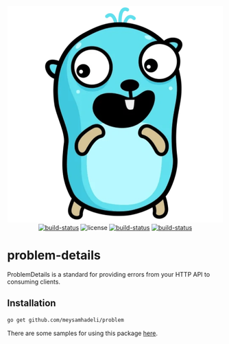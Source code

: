 <div align="center" style="margin-bottom:20px">
  <img src="assets/problem-details.png" alt="problem-details" />
  <div align="center">
    <a href="https://github.com/meysamhadeli/problem-details/actions/workflows/ci.yml"><img alt="build-status" src="https://github.com/meysamhadeli/problem-details/actions/workflows/ci.yml/badge.svg?branch=main&style=flat-square"/></a>
    <a><img alt="license" src="https://img.shields.io/badge/go%20version-%3E=1.18-61CFDD.svg?style=flat-square"/></a>
    <a href="https://github.com/meysamhadeli/problem-details/blob/main/LICENSE"><img alt="build-status" src="https://img.shields.io/github/license/meysamhadeli/problem-details?color=%234275f5&style=flat-square"/></a>
    <a href="https://pkg.go.dev/github.com/meysamhadeli/problem-details"><img alt="build-status" src="https://pkg.go.dev/github.com/meysamhadeli/problem-details"/></a>
  </div>
</div>

# problem-details
ProblemDetails is a standard for providing errors from your HTTP API to consuming clients.

## Installation

```bash
go get github.com/meysamhadeli/problem
```

There are some samples for using this package [here](./sample/cmd/main.go).
